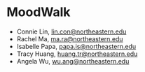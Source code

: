 # MoodWalk

- Connie Lin, lin.con@northeastern.edu 
- Rachel Ma, ma.ra@northeastern.edu 
- Isabelle Papa, papa.is@northeastern.edu 
- Tracy Huang, huang.tr@northeastern.edu
- Angela Wu, wu.ang@northeastern.edu 
